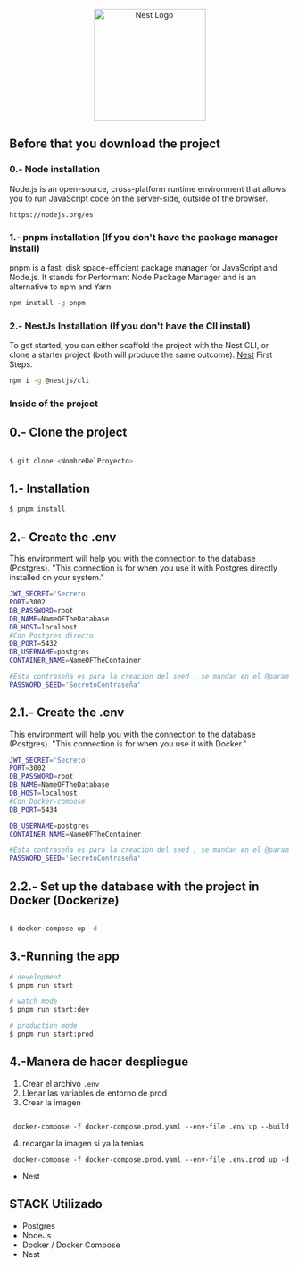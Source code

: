 <p align="center">
  <a href="http://nestjs.com/" target="blank"><img src="https://nestjs.com/img/logo-small.svg" width="200" alt="Nest Logo" /></a>
</p>



## Before that you download the project

### 0.- Node installation
Node.js is an open-source, cross-platform runtime environment that allows you to run JavaScript code on the server-side, outside of the browser. 

```
https://nodejs.org/es

```

### 1.- pnpm installation (If you don't have the package manager install)
pnpm is a fast, disk space-efficient package manager for JavaScript and Node.js. It stands for Performant Node Package Manager and is an alternative to npm and Yarn.

```bash
npm install -g pnpm

```

### 2.- NestJs Installation (If you don't have the ClI install)

To get started, you can either scaffold the project with the Nest CLI, or clone a starter project (both will produce the same outcome).
[Nest](https://docs.nestjs.com/first-steps) First Steps.
```bash
npm i -g @nestjs/cli

```



### Inside of the project

## 0.- Clone the project

```bash

$ git clone <NombreDelProyecto>

```

## 1.- Installation

```bash
$ pnpm install

```

## 2.- Create the  __.env__ 
This environment will help you with the connection to the database (Postgres).
"This connection is for when you use it with Postgres directly installed on your system."

```bash
JWT_SECRET='Secreto'
PORT=3002
DB_PASSWORD=root
DB_NAME=NameOFTheDatabase
DB_HOST=localhost
#Con Postgres directo
DB_PORT=5432
DB_USERNAME=postgres
CONTAINER_NAME=NameOFTheContainer

#Esta contraseña es para la creacion del seed , se mandan en el @param
PASSWORD_SEED='SecretoContraseña'

```

## 2.1.- Create the  __.env__ 
This environment will help you with the connection to the database (Postgres).
"This connection is for when you use it with Docker."

```bash
JWT_SECRET='Secreto'
PORT=3002
DB_PASSWORD=root
DB_NAME=NameOFTheDatabase
DB_HOST=localhost
#Con Docker-compose
DB_PORT=5434

DB_USERNAME=postgres
CONTAINER_NAME=NameOFTheContainer

#Esta contraseña es para la creacion del seed , se mandan en el @param
PASSWORD_SEED='SecretoContraseña'

```

## 2.2.- Set up the database with the project in Docker (Dockerize)

```bash

$ docker-compose up -d

```


## 3.-Running the app

```bash
# development
$ pnpm run start

# watch mode
$ pnpm run start:dev

# production mode
$ pnpm run start:prod
```


## 4.-Manera de hacer despliegue 

1. Crear el archivo ``` .env ```
2. Llenar las variables de entorno de prod
3. Crear la imagen 
```

 docker-compose -f docker-compose.prod.yaml --env-file .env up --build

```

4. recargar la imagen si ya la tenias 
```
 docker-compose -f docker-compose.prod.yaml --env-file .env.prod up -d
```

* Nest


## STACK Utilizado


* Postgres
* NodeJs
* Docker / Docker Compose
* Nest
